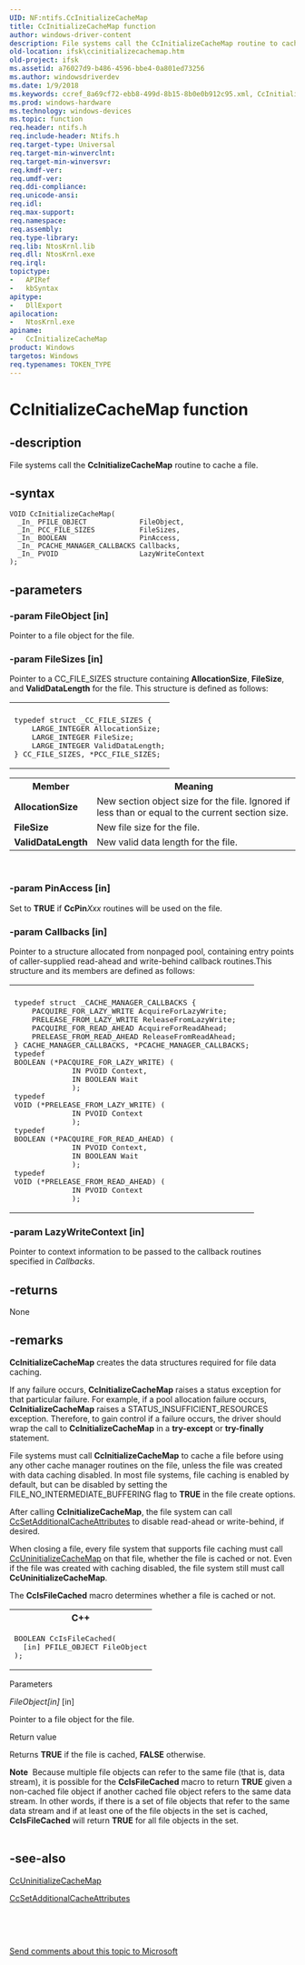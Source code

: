 ```yaml
---
UID: NF:ntifs.CcInitializeCacheMap
title: CcInitializeCacheMap function
author: windows-driver-content
description: File systems call the CcInitializeCacheMap routine to cache a file.
old-location: ifsk\ccinitializecachemap.htm
old-project: ifsk
ms.assetid: a76027d9-b486-4596-bbe4-0a801ed73256
ms.author: windowsdriverdev
ms.date: 1/9/2018
ms.keywords: ccref_8a69cf72-ebb8-499d-8b15-8b0e0b912c95.xml, CcInitializeCacheMap routine [Installable File System Drivers], CcInitializeCacheMap, ntifs/CcInitializeCacheMap, ifsk.ccinitializecachemap
ms.prod: windows-hardware
ms.technology: windows-devices
ms.topic: function
req.header: ntifs.h
req.include-header: Ntifs.h
req.target-type: Universal
req.target-min-winverclnt: 
req.target-min-winversvr: 
req.kmdf-ver: 
req.umdf-ver: 
req.ddi-compliance: 
req.unicode-ansi: 
req.idl: 
req.max-support: 
req.namespace: 
req.assembly: 
req.type-library: 
req.lib: NtosKrnl.lib
req.dll: NtosKrnl.exe
req.irql: 
topictype:
-	APIRef
-	kbSyntax
apitype:
-	DllExport
apilocation:
-	NtosKrnl.exe
apiname:
-	CcInitializeCacheMap
product: Windows
targetos: Windows
req.typenames: TOKEN_TYPE
---
```


# CcInitializeCacheMap function


## -description


File systems call the <b>CcInitializeCacheMap</b> routine to cache a file.


## -syntax


````
VOID CcInitializeCacheMap(
  _In_ PFILE_OBJECT             FileObject,
  _In_ PCC_FILE_SIZES           FileSizes,
  _In_ BOOLEAN                  PinAccess,
  _In_ PCACHE_MANAGER_CALLBACKS Callbacks,
  _In_ PVOID                    LazyWriteContext
);
````


## -parameters




### -param FileObject [in]

Pointer to a file object for the file.


### -param FileSizes [in]

Pointer to a CC_FILE_SIZES structure containing <b>AllocationSize</b>, <b>FileSize</b>, and <b>ValidDataLength</b> for the file. This structure is defined as follows:
<div class="code"><span codelanguage=""><table>
<tr>
<th></th>
</tr>
<tr>
<td>
<pre>typedef struct _CC_FILE_SIZES {
    LARGE_INTEGER AllocationSize;
    LARGE_INTEGER FileSize;
    LARGE_INTEGER ValidDataLength;
} CC_FILE_SIZES, *PCC_FILE_SIZES;</pre>
</td>
</tr>
</table></span></div><table>
<tr>
<th>Member</th>
<th>Meaning</th>
</tr>
<tr>
<td>
<b>AllocationSize</b>

</td>
<td>
New section object size for the file. Ignored if less than or equal to the current section size.

</td>
</tr>
<tr>
<td>
<b>FileSize</b>

</td>
<td>
New file size for the file.

</td>
</tr>
<tr>
<td>
<b>ValidDataLength</b>

</td>
<td>
New valid data length for the file.

</td>
</tr>
</table> 


### -param PinAccess [in]

Set to <b>TRUE</b> if <b>CcPin</b><i>Xxx</i> routines will be used on the file.


### -param Callbacks [in]

Pointer to a structure allocated from nonpaged pool, containing entry points of caller-supplied read-ahead and write-behind callback routines.This structure and its members are defined as follows:
<div class="code"><span codelanguage=""><table>
<tr>
<th></th>
</tr>
<tr>
<td>
<pre>typedef struct _CACHE_MANAGER_CALLBACKS {
    PACQUIRE_FOR_LAZY_WRITE AcquireForLazyWrite;
    PRELEASE_FROM_LAZY_WRITE ReleaseFromLazyWrite;
    PACQUIRE_FOR_READ_AHEAD AcquireForReadAhead;
    PRELEASE_FROM_READ_AHEAD ReleaseFromReadAhead;
} CACHE_MANAGER_CALLBACKS, *PCACHE_MANAGER_CALLBACKS;
typedef
BOOLEAN (*PACQUIRE_FOR_LAZY_WRITE) (
             IN PVOID Context,
             IN BOOLEAN Wait
             );
typedef
VOID (*PRELEASE_FROM_LAZY_WRITE) (
             IN PVOID Context
             );
typedef
BOOLEAN (*PACQUIRE_FOR_READ_AHEAD) (
             IN PVOID Context,
             IN BOOLEAN Wait
             );
typedef
VOID (*PRELEASE_FROM_READ_AHEAD) (
             IN PVOID Context
             );</pre>
</td>
</tr>
</table></span></div>

### -param LazyWriteContext [in]

Pointer to context information to be passed to the callback routines specified in <i>Callbacks</i>.


## -returns


None



## -remarks


<b>CcInitializeCacheMap</b> creates the data structures required for file data caching.

If any failure occurs, <b>CcInitializeCacheMap</b> raises a status exception for that particular failure. For example, if a pool allocation failure occurs, <b>CcInitializeCacheMap</b> raises a STATUS_INSUFFICIENT_RESOURCES exception. Therefore, to gain control if a failure occurs, the driver should wrap the call to <b>CcInitializeCacheMap</b> in a <b>try-except</b> or <b>try-finally</b> statement.

File systems must call <b>CcInitializeCacheMap</b> to cache a file before using any other cache manager routines on the file, unless the file was created with data caching disabled. In most file systems, file caching is enabled by default, but can be disabled by setting the FILE_NO_INTERMEDIATE_BUFFERING flag to <b>TRUE</b> in the file create options.

After calling <b>CcInitializeCacheMap</b>, the file system can call <a href="..\ntifs\nf-ntifs-ccsetadditionalcacheattributes.md">CcSetAdditionalCacheAttributes</a> to disable read-ahead or write-behind, if desired.

When closing a file, every file system that supports file caching must call <a href="..\ntifs\nf-ntifs-ccuninitializecachemap.md">CcUninitializeCacheMap</a> on that file, whether the file is cached or not. Even if the file was created with caching disabled, the file system still must call <b>CcUninitializeCacheMap</b>.

The <b>CcIsFileCached</b> macro determines whether a file is cached or not.
<div class="code"><span codelanguage="ManagedCPlusPlus"><table>
<tr>
<th>C++</th>
</tr>
<tr>
<td>
<pre>BOOLEAN CcIsFileCached(
  [in] PFILE_OBJECT FileObject
);
</pre>
</td>
</tr>
</table></span></div>Parameters

<i>FileObject[in]</i> [in]

Pointer to a file object for the file.

Return value

Returns <b>TRUE</b> if the file is cached, <b>FALSE</b> otherwise.
<div class="alert"><b>Note</b>  Because multiple file objects can refer to the same file (that is, data stream), it is possible for the <b>CcIsFileCached</b> macro to return <b>TRUE</b> given a non-cached file object if another cached file object refers to the same data stream.  In other words, if there is a set of file objects that refer to the same data stream and if at least one of the file objects in the set is cached, <b>CcIsFileCached</b> will return <b>TRUE</b> for all file objects in the set.</div><div> </div>


## -see-also

<a href="..\ntifs\nf-ntifs-ccuninitializecachemap.md">CcUninitializeCacheMap</a>

<a href="..\ntifs\nf-ntifs-ccsetadditionalcacheattributes.md">CcSetAdditionalCacheAttributes</a>

 

 

<a href="mailto:wsddocfb@microsoft.com?subject=Documentation%20feedback [ifsk\ifsk]:%20CcInitializeCacheMap routine%20 RELEASE:%20(1/9/2018)&amp;body=%0A%0APRIVACY STATEMENT%0A%0AWe use your feedback to improve the documentation. We don't use your email address for any other purpose, and we'll remove your email address from our system after the issue that you're reporting is fixed. While we're working to fix this issue, we might send you an email message to ask for more info. Later, we might also send you an email message to let you know that we've addressed your feedback.%0A%0AFor more info about Microsoft's privacy policy, see http://privacy.microsoft.com/en-us/default.aspx." title="Send comments about this topic to Microsoft">Send comments about this topic to Microsoft</a>

